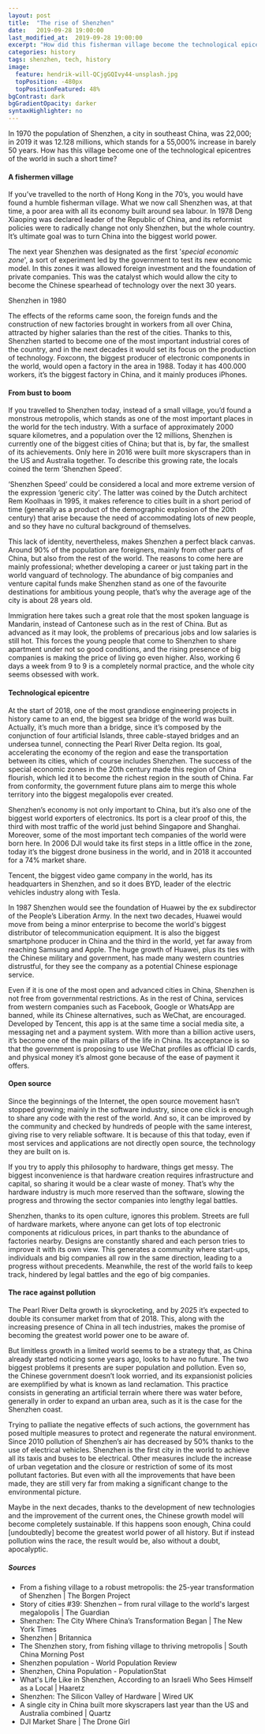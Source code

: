 ```yaml
---
layout: post
title:  "The rise of Shenzhen"
date:   2019-09-28 19:00:00
last_modified_at:  2019-09-28 19:00:00
excerpt: "How did this fisherman village become the technological epicentre of the world?"
categories: history
tags: shenzhen, tech, history
image:
  feature: hendrik-will-QCjgGQIvy44-unsplash.jpg
  topPosition: -480px
  topPositionFeatured: 48%
bgContrast: dark
bgGradientOpacity: darker
syntaxHighlighter: no
---
```

In 1970 the population of Shenzhen, a city in southeast China, was 22,000; in 2019 it was 12.128 millions, which stands for a 55,000% increase in barely 50 years. How has this village become one of the technological epicentres of the world in such a short time?

#### A fishermen village

If you’ve travelled to the north of Hong Kong in the 70’s, you would have found a humble fisherman village. What we now call Shenzhen was, at that time, a poor area with all its economy built around sea labour. In 1978 Deng Xiaoping was declared leader of the Republic of China, and its reformist policies were to radically change not only Shenzhen, but the whole country. It’s ultimate goal was to turn China into the biggest world power.

The next year Shenzhen was designated as the first '*special economic zone*', a sort of experiment led by the government to test its new economic model. In this zones it was allowed foreign investment and the foundation of private companies. This was the catalyst which would allow the city to become the Chinese spearhead of technology over the next 30 years.

<div class="img img--fullContainer img--14xLeading" style="background-image: url({{site.baseurl}}{{site.baseurl_posts_img}}the-rise-of-shenzhen/shenzhen-china-1980-with-date.jpg);"></div>
<div class="img-subtitle">Shenzhen in 1980</div>

The effects of the reforms came soon, the foreign funds and the construction of new factories brought in workers from all over China, attracted by higher salaries than the rest of the cities. Thanks to this, Shenzhen started to become one of the most important industrial cores of the country, and in the next decades it would set its focus on the production of technology. Foxconn, the biggest producer of electronic components in the world, would open a factory in the area in 1988. Today it has 400.000 workers, it’s the biggest factory in China, and it mainly produces iPhones.

#### From bust to boom

If you travelled to Shenzhen today, instead of a small village, you’d found a monstrous metropolis, which stands as one of the most important places in the world for the tech industry. With a surface of approximately 2000 square kilometres, and a population over the 12 millions, Shenzhen is currently one of the biggest cities of China; but that is, by far, the smallest of its achievements. Only here in 2016 were built more skyscrapers than in the US and Australia together. To describe this growing rate, the locals coined the term ‘Shenzhen Speed’.

‘Shenzhen Speed’ could be considered a local and more extreme version of the expression ‘generic city’. The latter was coined by the Dutch architect Rem Koolhaas in 1995, it makes reference to cities built in a short period of time (generally as a product of the demographic explosion of the 20th century) that arise because the need of accommodating lots of new people, and so they have no cultural background of themselves.

<div class="img img--fullContainer img--14xLeading" style="background-image: url({{site.baseurl}}{{site.baseurl_posts_img}}the-rise-of-shenzhen/UNSPLASH-1tdzTfI-O1A.jpg);"></div>

This lack of identity, nevertheless, makes Shenzhen a perfect black canvas. Around 90% of the population are foreigners, mainly from other parts of China, but also from the rest of the world. The reasons to come here are mainly professional; whether developing a career or just taking part in the world vanguard of technology. The abundance of big companies and venture capital funds make Shenzhen stand as one of the favourite destinations for ambitious young people, that’s why the average age of the city is about 28 years old.

Immigration here takes such a great role that the most spoken language is Mandarin, instead of Cantonese such as in the rest of China. But as advanced as it may look, the problems of precarious jobs and low salaries is still hot. This forces the young people that come to Shenzhen to share apartment under not so good conditions, and the rising presence of big companies is making the price of living go even higher. Also, working 6 days a week from 9 to 9 is a completely normal practice, and the whole city seems obsessed with work.

#### Technological epicentre

At the start of 2018, one of the most grandiose engineering projects in history came to an end, the biggest sea bridge of the world was built. Actually, it’s much more than a bridge, since it’s composed by the conjunction of four artificial Islands, three cable-stayed bridges and an undersea tunnel, connecting the Pearl River Delta region. Its goal, accelerating the economy of the region and ease the transportation between its cities, which of course includes Shenzhen. The success of the special economic zones in the 20th century made this region of China flourish, which led it to become the richest region in the south of China. Far from conformity, the government future plans aim to merge this whole territory into the biggest megalopolis ever created.

Shenzhen’s economy is not only important to China, but it’s also one of the biggest world exporters of electronics. Its port is a clear proof of this, the third with most traffic of the world just behind Singapore and Shanghai. Moreover, some of the most important tech companies of the world were born here. In 2006 DJI would take its first steps in a little office in the zone, today it’s the biggest drone business in the world, and in 2018 it accounted for a 74% market share.

Tencent, the biggest video game company in the world, has its headquarters in Shenzhen, and so it does BYD, leader of the electric vehicles industry along with Tesla.

<div class="img img--fullContainer img--14xLeading" style="background-image: url({{site.baseurl}}{{site.baseurl_posts_img}}the-rise-of-shenzhen/UNSPLASH-lw22PrEGhVg.jpg);"></div>

In 1987 Shenzhen would see the foundation of Huawei by the ex subdirector of the People’s Liberation Army. In the next two decades, Huawei would move from being a minor enterprise to become the world's biggest distributor of telecommunication equipment. It is also the biggest smartphone producer in China and the third in the world, yet far away from reaching Samsung and Apple. The huge growth of Huawei, plus its ties with the Chinese military and government, has made many western countries distrustful, for they see the company as a potential Chinese espionage service.

Even if it is one of the most open and advanced cities in China, Shenzhen is not free from governmental restrictions. As in the rest of China, services from western companies such as Facebook, Google or WhatsApp are banned, while its Chinese alternatives, such as WeChat, are encouraged. Developed by Tencent, this app is at the same time a social media site, a messaging net and a payment system. With more than a billion active users, it’s become one of the main pillars of the life in China. Its acceptance is so that the government is proposing to use WeChat profiles as official ID cards, and physical money it’s almost gone because of the ease of payment it offers.

#### Open source

Since the beginnings of the Internet, the open source movement hasn’t stopped growing; mainly in the software industry, since one click is enough to share any code with the rest of the world. And so, it can be improved by the community and checked by hundreds of people with the same interest, giving rise to very reliable software. It is because of this that today, even if most services and applications are not directly open source, the technology they are built on is.

If you try to apply this philosophy to hardware, things get messy. The biggest inconvenience is that hardware creation requires infrastructure and capital, so sharing it would be a clear waste of money. That’s why the hardware industry is much more reserved than the software, slowing the progress and throwing the sector companies into lengthy legal battles.

Shenzhen, thanks to its open culture, ignores this problem. Streets are full of hardware markets, where anyone can get lots of top electronic components at ridiculous prices, in part thanks to the abundance of factories nearby. Designs are constantly shared and each person tries to improve it with its own view. This generates a community where start-ups, individuals and big companies all row in the same direction, leading to a progress without precedents. Meanwhile, the rest of the world fails to keep track, hindered by legal battles and the ego of big companies.

#### The race against pollution

The Pearl River Delta growth is skyrocketing, and by 2025 it’s expected to double its consumer market from that of 2018. This, along with the increasing presence of China in all tech industries, makes the promise of becoming the greatest world power one to be aware of.

But limitless growth in a limited world seems to be a strategy that, as China already started noticing some years ago, looks to have no future. The two biggest problems it presents are super population and pollution. Even so, the Chinese government doesn’t look worried, and its expansionist policies are exemplified by what is known as land reclamation. This practice consists in generating an artificial terrain where there was water before, generally in order to expand an urban area, such as it is the case for the Shenzhen coast.

<div class="img img--fullContainer img--14xLeading" style="background-image: url({{site.baseurl}}{{site.baseurl_posts_img}}the-rise-of-shenzhen/victor-zh-wNL7OVh2PZ4-unsplash.jpg);"></div>

Trying to palliate the negative effects of such actions, the government has posed multiple measures to protect and regenerate the natural environment. Since 2010 pollution of Shenzhen’s air has decreased by 50% thanks to the use of electrical vehicles. Shenzhen is the first city in the world to achieve all its taxis and buses to be electrical. Other measures include the increase of urban vegetation and the closure or restriction of some of its most pollutant factories. But even with all the improvements that have been made, they are still very far from making a significant change to the environmental picture.

Maybe in the next decades, thanks to the development of new technologies and the improvement of the current ones, the Chinese growth model will become completely sustainable. If this happens soon enough, China could [undoubtedly] become the greatest world power of all history. But if instead pollution wins the race, the result would be, also without a doubt, apocalyptic.

##### Sources
- <a style="text-decoration: none;" href="https://borgenproject.org/fishing-village-robust-metropolis-25-year-transformation-shenzhen/" target="_blank">From a fishing village to a robust metropolis: the 25-year transformation of Shenzhen | The Borgen Project</a>
- <a style="text-decoration: none;" href="https://www.theguardian.com/cities/2016/may/10/story-of-cities-39-shenzhen-from-rural-village-to-the-worlds-largest-megalopolis" target="_blank">Story of cities #39: Shenzhen – from rural village to the world's largest megalopolis | The Guardian</a>
- <a style="text-decoration: none;" href="https://www.nytimes.com/2015/12/22/world/asia/shenzhen-site-of-landslide-embodies-chinas-rapid-growth.html" target="_blank">Shenzhen: The City Where China’s Transformation Began | The New York Times</a>
- <a style="text-decoration: none;" href="https://www.britannica.com/place/Shenzhen" target="_blank">Shenzhen | Britannica</a>
- <a style="text-decoration: none;" href="https://www.scmp.com/article/660568/shenzhen-story-fishing-village-thriving-metropolis" target="_blank">The Shenzhen story, from fishing village to thriving metropolis | South China Morning Post</a>
- <a style="text-decoration: none;" href="http://worldpopulationreview.com/world-cities/shenzhen-population/" target="_blank">Shenzhen population - World Population Review</a>
- <a style="text-decoration: none;" href="https://populationstat.com/china/shenzhen" target="_blank">Shenzhen, China Population - PopulationStat</a>
- <a style="text-decoration: none;" href="https://www.haaretz.com/world-news/.premium.MAGAZINE-what-s-life-like-in-shenzhen-according-to-an-israeli-who-sees-himself-as-a-local-1.7492411" target="_blank">What's Life Like in Shenzhen, According to an Israeli Who Sees Himself as a Local | Haaretz</a>
- <a style="text-decoration: none;" href="https://www.youtube.com/watch?v=SGJ5cZnoodY" target="_blank">Shenzhen: The Silicon Valley of Hardware | Wired UK</a>
- <a style="text-decoration: none;" href="https://qz.com/883681/shenzhen-built-more-skyscrapers-in-2016-than-the-us-and-australia/" target="_blank">A single city in China built more skyscrapers last year than the US and Australia combined | Quartz</a>
- <a style="text-decoration: none;" href="http://thedronegirl.com/2018/09/18/dji-market-share/" target="_blank">DJI Market Share | The Drone Girl</a>
